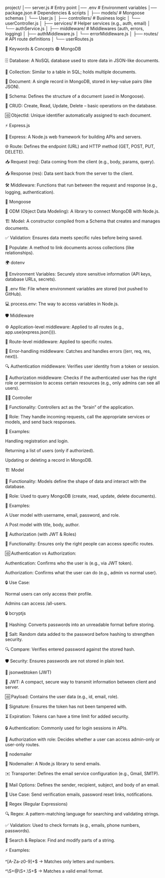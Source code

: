 project/
│── server.js               # Entry point
│── .env                    # Environment variables
│── package.json            # Dependencies & scripts
│
├── models/                 # Mongoose schemas
│   └── User.js
│
├── controllers/            # Business logic
│   └── userController.js
│
├── services/               # Helper services (e.g., auth, email)
│   └── authService.js
│
├── middleware/             # Middlewares (auth, errors, logging)
│   ├── authMiddleware.js
│   └── errorMiddleware.js
│
├── routes/                 # API route definitions
│   └── userRoutes.js


🔑 Keywords & Concepts
🟢 MongoDB

🗄️ Database: A NoSQL database used to store data in JSON-like documents.

📂 Collection: Similar to a table in SQL; holds multiple documents.

📑 Document: A single record in MongoDB, stored in key-value pairs (like JSON).

📝 Schema: Defines the structure of a document (used in Mongoose).

🔄 CRUD: Create, Read, Update, Delete – basic operations on the database.

🆔 ObjectId: Unique identifier automatically assigned to each document.

⚡ Express.js

🚀 Express: A Node.js web framework for building APIs and servers.

🌐 Route: Defines the endpoint (URL) and HTTP method (GET, POST, PUT, DELETE).

📥 Request (req): Data coming from the client (e.g., body, params, query).

📤 Response (res): Data sent back from the server to the client.

🛠️ Middleware: Functions that run between the request and response (e.g., logging, authentication).

🐹 Mongoose

🔗 ODM (Object Data Modeling): A library to connect MongoDB with Node.js.

🏗️ Model: A constructor compiled from a Schema that creates and manages documents.

✅ Validation: Ensures data meets specific rules before being saved.

🤝 Populate: A method to link documents across collections (like relationships).

🌍 dotenv

🔐 Environment Variables: Securely store sensitive information (API keys, database URLs, secrets).

📄 .env file: File where environment variables are stored (not pushed to GitHub).

💻 process.env: The way to access variables in Node.js.

🛡️ Middleware

⚙️ Application-level middleware: Applied to all routes (e.g., app.use(express.json())).

🎯 Route-level middleware: Applied to specific routes.

🚨 Error-handling middleware: Catches and handles errors ((err, req, res, next)).

🔍 Authentication middleware: Verifies user identity from a token or session.

👮 Authorization middleware: Checks if the authenticated user has the right role or permission to access certain resources (e.g., only admins can see all users).

🧑‍💻 Controller

📌 Functionality: Controllers act as the “brain” of the application.

🔄 Role: They handle incoming requests, call the appropriate services or models, and send back responses.

📑 Examples:

Handling registration and login.

Returning a list of users (only if authorized).

Updating or deleting a record in MongoDB.

🏗️ Model

📌 Functionality: Models define the shape of data and interact with the database.

🔄 Role: Used to query MongoDB (create, read, update, delete documents).

📑 Examples:

A User model with username, email, password, and role.

A Post model with title, body, author.

🔑 Authorization (with JWT & Roles)

📌 Functionality: Ensures only the right people can access specific routes.

🆔 Authentication vs Authorization:

Authentication: Confirms who the user is (e.g., via JWT token).

Authorization: Confirms what the user can do (e.g., admin vs normal user).

🔒 Use Case:

Normal users can only access their profile.

Admins can access /all-users.

🔒 bcryptjs

🔑 Hashing: Converts passwords into an unreadable format before storing.

🧂 Salt: Random data added to the password before hashing to strengthen security.

🔍 Compare: Verifies entered password against the stored hash.

🛡️ Security: Ensures passwords are not stored in plain text.

🔑 jsonwebtoken (JWT)

🎫 JWT: A compact, secure way to transmit information between client and server.

🆔 Payload: Contains the user data (e.g., id, email, role).

🔏 Signature: Ensures the token has not been tampered with.

⏳ Expiration: Tokens can have a time limit for added security.

🔒 Authentication: Commonly used for login sessions in APIs.

👮 Authorization with role: Decides whether a user can access admin-only or user-only routes.

📧 nodemailer

📮 Nodemailer: A Node.js library to send emails.

✉️ Transporter: Defines the email service configuration (e.g., Gmail, SMTP).

📨 Mail Options: Defines the sender, recipient, subject, and body of an email.

🔔 Use Case: Send verification emails, password reset links, notifications.

🧾 Regex (Regular Expressions)

🔍 Regex: A pattern-matching language for searching and validating strings.

✅ Validation: Used to check formats (e.g., emails, phone numbers, passwords).

🔄 Search & Replace: Find and modify parts of a string.

⚡ Examples:

^[A-Za-z0-9]+$ → Matches only letters and numbers.

^\S+@\S+\.\S+$ → Matches a valid email format.
